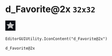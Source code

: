# d_Favorite@2x `32x32`
<img src="/img/d_Favorite@2x.png" width=32 height=32>

``` CSharp
EditorGUIUtility.IconContent("d_Favorite@2x")
```
```
d_Favorite@2x
```
